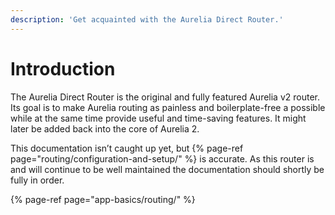 ```yaml
---
description: 'Get acquainted with the Aurelia Direct Router.'
---
```


# Introduction

The Aurelia Direct Router is the original and fully featured Aurelia v2 router. Its goal is to make Aurelia routing as painless and boilerplate-free a possible while at the same time provide useful and time-saving features. It might later be added back into the core of Aurelia 2.

This documentation isn’t caught up yet, but {% page-ref page="routing/configuration-and-setup/" %} is accurate. As this router is and will continue to be well maintained the documentation should shortly be fully in order.

{% page-ref page="app-basics/routing/" %}

